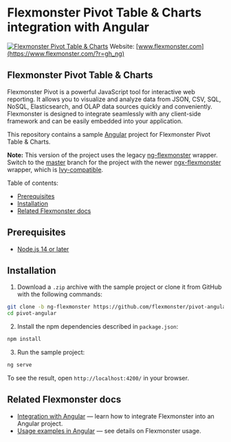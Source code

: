 # Flexmonster Pivot Table & Charts integration with Angular
[![Flexmonster Pivot Table & Charts](https://cdn.flexmonster.com/landing.png)](http://flexmonster.com/?r=gh_ng)
Website: [www.flexmonster.com](https://www.flexmonster.com/?r=gh_ng)

## Flexmonster Pivot Table & Charts

Flexmonster Pivot is a powerful JavaScript tool for interactive web reporting. It allows you to visualize and analyze data from JSON, CSV, SQL, NoSQL, Elasticsearch, and OLAP data sources quickly and conveniently. Flexmonster is designed to integrate seamlessly with any client-side framework and can be easily embedded into your application.

This repository contains a sample [Angular](https://angular.io/) project for Flexmonster Pivot Table & Charts.

**Note:** This version of the project uses the legacy [ng-flexmonster](https://github.com/flexmonster/ng-flexmonster) wrapper. Switch to the [master](https://github.com/flexmonster/pivot-angular/tree/master) branch for the project with the newer [ngx-flexmonster](https://github.com/flexmonster/ngx-flexmonster) wrapper, which is [Ivy-compatible](https://docs.angular.lat/guide/ivy).

Table of contents:

- [Prerequisites](#prerequisites)
- [Installation](#installation)
- [Related Flexmonster docs](#related-flexmonster-docs)

## Prerequisites

- [Node.js 14 or later](https://nodejs.org/en/)

## Installation

1. Download a `.zip` archive with the sample project or clone it from GitHub with the following commands:

```bash
git clone -b ng-flexmonster https://github.com/flexmonster/pivot-angular.git pivot-angular
cd pivot-angular
```

2. Install the npm dependencies described in `package.json`:

```bash
npm install
```

3. Run the sample project:

```bash
ng serve
```

To see the result, open `http://localhost:4200/` in your browser.

## Related Flexmonster docs

- [Integration with Angular](https://www.flexmonster.com/doc/integration-with-angular/?r=gh_ng) — learn how to integrate Flexmonster into an Angular project.
- [Usage examples in Angular](https://www.flexmonster.com/doc/flexmonster-in-angular/?r=gh_ng) — see details on Flexmonster usage.
